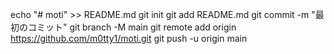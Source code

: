 echo "# moti" >> README.md 
git init 
git add README.md 
git commit -m "最初のコミット" 
git branch -M main 
git remote add origin https://github.com/m0tty1/moti.git
 git push -u origin main
